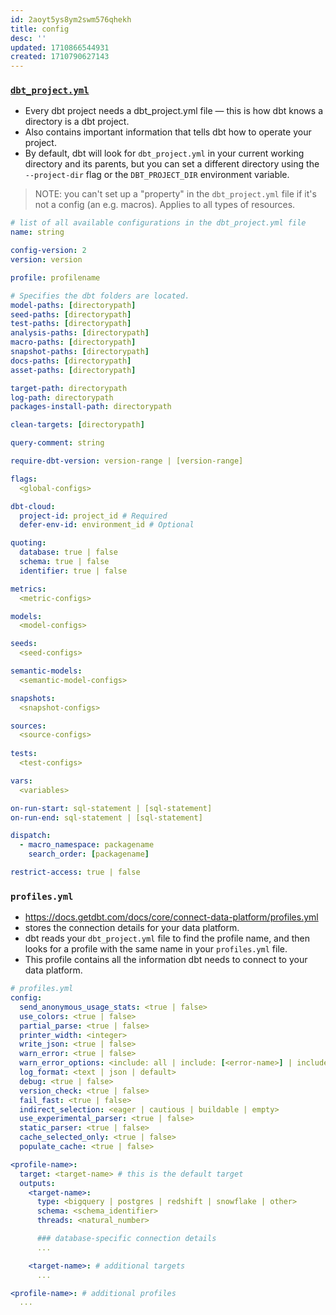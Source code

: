 ```yaml
---
id: 2aoyt5ys8ym2swm576qhekh
title: config
desc: ''
updated: 1710866544931
created: 1710790627143
---
```


### [`dbt_project.yml`](https://docs.getdbt.com/reference/dbt_project.yml)
- Every dbt project needs a dbt_project.yml file — this is how dbt knows a directory is a dbt project. 
- Also contains important information that tells dbt how to operate your project.
- By default, dbt will look for `dbt_project.yml` in your current working directory and its parents, but you can set a different directory using the `--project-dir` flag or the `DBT_PROJECT_DIR` environment variable.

> NOTE: you can't set up a "property" in the `dbt_project.yml` file if it's not a config (an e.g. macros). Applies to all types of resources.

``` yaml
# list of all available configurations in the dbt_project.yml file
name: string

config-version: 2
version: version

profile: profilename

# Specifies the dbt folders are located.
model-paths: [directorypath]
seed-paths: [directorypath]
test-paths: [directorypath]
analysis-paths: [directorypath] 
macro-paths: [directorypath]
snapshot-paths: [directorypath]
docs-paths: [directorypath]
asset-paths: [directorypath]

target-path: directorypath
log-path: directorypath
packages-install-path: directorypath

clean-targets: [directorypath]

query-comment: string

require-dbt-version: version-range | [version-range]

flags:
  <global-configs>

dbt-cloud:
  project-id: project_id # Required
  defer-env-id: environment_id # Optional

quoting:
  database: true | false
  schema: true | false
  identifier: true | false

metrics:
  <metric-configs>

models:
  <model-configs>

seeds:
  <seed-configs>

semantic-models:
  <semantic-model-configs>

snapshots:
  <snapshot-configs>

sources:
  <source-configs>
  
tests:
  <test-configs>

vars:
  <variables>

on-run-start: sql-statement | [sql-statement]
on-run-end: sql-statement | [sql-statement]

dispatch:
  - macro_namespace: packagename
    search_order: [packagename]

restrict-access: true | false
```

### `profiles.yml`
- https://docs.getdbt.com/docs/core/connect-data-platform/profiles.yml
- stores the connection details for your data platform. 
- dbt reads your `dbt_project.yml` file to find the profile name, and then looks for a profile with the same name in your `profiles.yml` file. 
- This profile contains all the information dbt needs to connect to your data platform.
``` yaml
# profiles.yml
config:
  send_anonymous_usage_stats: <true | false>
  use_colors: <true | false>
  partial_parse: <true | false>
  printer_width: <integer>
  write_json: <true | false>
  warn_error: <true | false>
  warn_error_options: <include: all | include: [<error-name>] | include: all, exclude: [<error-name>]>
  log_format: <text | json | default>
  debug: <true | false>
  version_check: <true | false>
  fail_fast: <true | false>
  indirect_selection: <eager | cautious | buildable | empty>
  use_experimental_parser: <true | false>
  static_parser: <true | false>
  cache_selected_only: <true | false>
  populate_cache: <true | false>

<profile-name>:
  target: <target-name> # this is the default target
  outputs:
    <target-name>:
      type: <bigquery | postgres | redshift | snowflake | other>
      schema: <schema_identifier>
      threads: <natural_number>

      ### database-specific connection details
      ...

    <target-name>: # additional targets
      ...

<profile-name>: # additional profiles
  ...
```  
